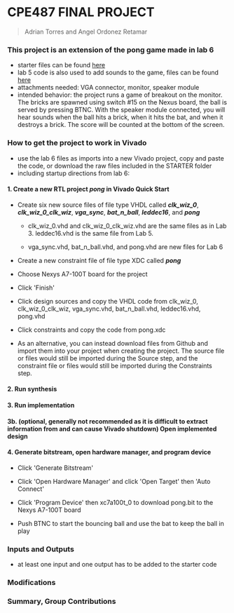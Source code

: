 # CPE487 FINAL PROJECT
> Adrian Torres and Angel Ordonez Retamar

### This project is an extension of the pong game made in lab 6
* starter files can be found [here](https://github.com/byett/dsd/tree/CPE487-Fall2024/Nexys-A7/Lab-6)
* lab 5 code is also used to add sounds to the game, files can be found [here](https://github.com/byett/dsd/tree/CPE487-Fall2024/Nexys-A7/Lab-5)
* attachments needed: VGA connector, monitor, speaker module
* intended behavior: the project runs a game of breakout on the monitor. The bricks are spawned using switch #15 on the Nexus board, the ball is served by pressing BTNC. With the speaker module connected, you will hear sounds when the ball hits a brick, when it hits the bat, and when it destroys a brick. The score will be counted at the bottom of the screen.

### How to get the project to work in Vivado
* use the lab 6 files as imports into a new Vivado project, copy and paste the code, or download the raw files included in the STARTER folder
* including startup directions from lab 6:
#### 1. Create a new RTL project _pong_ in Vivado Quick Start

* Create six new source files of file type VHDL called **_clk_wiz_0_**, **_clk_wiz_0_clk_wiz_**, **_vga_sync_**, **_bat_n_ball_**, **_leddec16_**, and **_pong_**

  * clk_wiz_0.vhd and clk_wiz_0_clk_wiz.vhd are the same files as in Lab 3. leddec16.vhd is the same file from Lab 5.
  
  * vga_sync.vhd, bat_n_ball.vhd, and pong.vhd are new files for Lab 6

* Create a new constraint file of file type XDC called **_pong_**

* Choose Nexys A7-100T board for the project

* Click 'Finish'

* Click design sources and copy the VHDL code from clk_wiz_0, clk_wiz_0_clk_wiz, vga_sync.vhd, bat_n_ball.vhd, leddec16.vhd, pong.vhd

* Click constraints and copy the code from pong.xdc

* As an alternative, you can instead download files from Github and import them into your project when creating the project. The source file or files would still be imported during the Source step, and the constraint file or files would still be imported during the Constraints step.

#### 2. Run synthesis

#### 3. Run implementation

#### 3b. (optional, generally not recommended as it is difficult to extract information from and can cause Vivado shutdown) Open implemented design

#### 4. Generate bitstream, open hardware manager, and program device

* Click 'Generate Bitstream'

* Click 'Open Hardware Manager' and click 'Open Target' then 'Auto Connect'

* Click 'Program Device' then xc7a100t_0 to download pong.bit to the Nexys A7-100T board

* Push BTNC to start the bouncing ball and use the bat to keep the ball in play

### Inputs and Outputs
* at least one input and one output has to be added to the starter code

### Modifications

### Summary, Group Contributions

